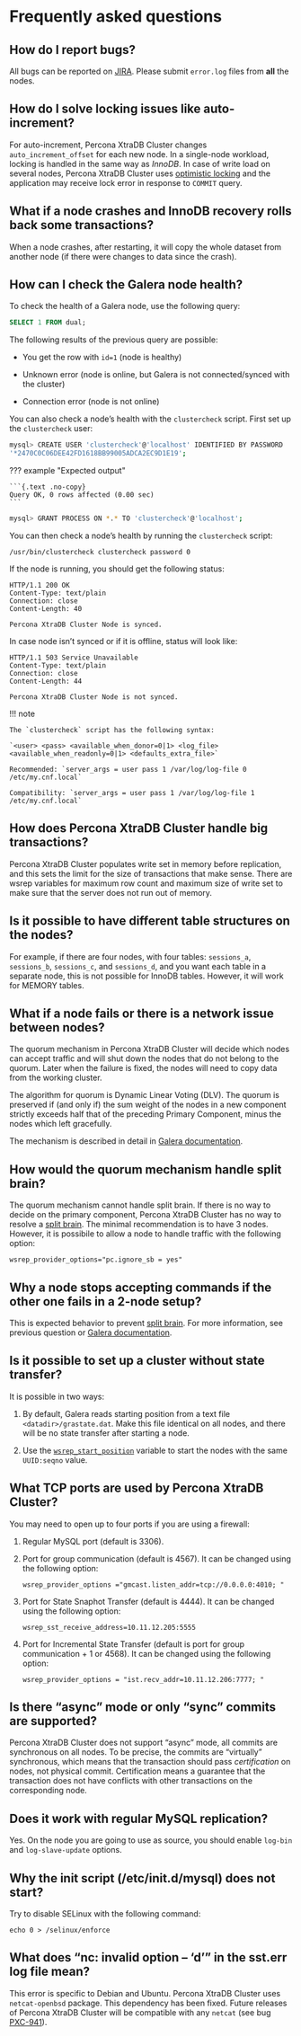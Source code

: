 # Frequently asked questions

## How do I report bugs?

All bugs can be reported on
[JIRA](https://jira.percona.com/projects/PXC/issues).
Please submit `error.log` files from **all** the nodes.

## How do I solve locking issues like auto-increment?

For auto-increment, Percona XtraDB Cluster changes `auto_increment_offset` for each new node.
In a single-node workload, locking is handled in the same way as *InnoDB*.
In case of write load on several nodes, Percona XtraDB Cluster uses [optimistic locking](https://en.wikipedia.org/wiki/Optimistic_concurrency_control)
and the application may receive lock error in response to `COMMIT` query.

## What if a node crashes and InnoDB recovery rolls back some transactions?

When a node crashes, after restarting,
it will copy the whole dataset from another node
(if there were changes to data since the crash).

## How can I check the Galera node health?

To check the health of a Galera node, use the following query:

```sql
SELECT 1 FROM dual;
```

The following results of the previous query are possible:

* You get the row with `id=1` (node is healthy)

* Unknown error (node is online, but Galera is not connected/synced with the cluster)

* Connection error (node is not online)

You can also check a node’s health with the `clustercheck` script.
First set up the `clustercheck` user:

```{.bash data-prompt="mysql>"}
mysql> CREATE USER 'clustercheck'@'localhost' IDENTIFIED BY PASSWORD
'*2470C0C06DEE42FD1618BB99005ADCA2EC9D1E19';
```

??? example "Expected output"

    ```{.text .no-copy}
    Query OK, 0 rows affected (0.00 sec)
    ```

```{.bash data-prompt="mysql>"}
mysql> GRANT PROCESS ON *.* TO 'clustercheck'@'localhost';
```

You can then check a node’s health by running the `clustercheck` script:

```shell
/usr/bin/clustercheck clustercheck password 0
```

If the node is running, you should get the following status:

```{.text .no-copy}
HTTP/1.1 200 OK
Content-Type: text/plain
Connection: close
Content-Length: 40

Percona XtraDB Cluster Node is synced.
```

In case node isn’t synced or if it is offline, status will look like:

```{.text .no-copy}
HTTP/1.1 503 Service Unavailable
Content-Type: text/plain
Connection: close
Content-Length: 44

Percona XtraDB Cluster Node is not synced.
```

!!! note

    The `clustercheck` script has the following syntax:

    `<user> <pass> <available_when_donor=0|1> <log_file> <available_when_readonly=0|1> <defaults_extra_file>`

    Recommended: `server_args = user pass 1 /var/log/log-file 0 /etc/my.cnf.local`

    Compatibility: `server_args = user pass 1 /var/log/log-file 1 /etc/my.cnf.local`

## How does Percona XtraDB Cluster handle big transactions?

Percona XtraDB Cluster populates write set in memory before replication,
and this sets the limit for the size of transactions that make sense.
There are wsrep variables for maximum row count
and maximum size of write set
to make sure that the server does not run out of memory.

## Is it possible to have different table structures on the nodes?

For example, if there are four nodes, with four tables:
`sessions_a`, `sessions_b`, `sessions_c`, and `sessions_d`,
and you want each table in a separate node,
this is not possible for InnoDB tables.
However, it will work for MEMORY tables.

## What if a node fails or there is a network issue between nodes?

The quorum mechanism in Percona XtraDB Cluster will decide which nodes can accept traffic
and will shut down the nodes that do not belong to the quorum.
Later when the failure is fixed,
the nodes will need to copy data from the working cluster.

The algorithm for quorum is Dynamic Linear Voting (DLV).
The quorum is preserved if (and only if) the sum weight of the nodes
in a new component strictly exceeds half that
of the preceding Primary Component,
minus the nodes which left gracefully.

The mechanism is described in detail in [Galera documentation](https://galeracluster.com/library/documentation/index.html).

## How would the quorum mechanism handle split brain?

The quorum mechanism cannot handle split brain.
If there is no way to decide on the primary component,
Percona XtraDB Cluster has no way to resolve a [split brain](glossary.md#split-brain).
The minimal recommendation is to have 3 nodes.
However, it is possibile to allow a node to handle traffic
with the following option:

```{.text .no-copy}
wsrep_provider_options="pc.ignore_sb = yes"
```

## Why a node stops accepting commands if the other one fails in a 2-node setup?

This is expected behavior to prevent [split brain](glossary.md#split-brain).
For more information, see previous question or [Galera documentation](https://galeracluster.com/library/documentation/index.html).

## Is it possible to set up a cluster without state transfer?

It is possible in two ways:

1. By default, Galera reads starting position from a text file `<datadir>/grastate.dat`. Make this file identical on all nodes, and there will be no state transfer after starting a node.

2. Use the [`wsrep_start_position`](wsrep-system-index.md#wsrep_start_position) variable to start the nodes with the same `UUID:seqno` value.

## What TCP ports are used by Percona XtraDB Cluster?

You may need to open up to four ports if you are using a firewall:

1. Regular MySQL port (default is 3306).

2. Port for group communication (default is 4567). It can be changed using the following option:

    ```{.text .no-copy}
    wsrep_provider_options ="gmcast.listen_addr=tcp://0.0.0.0:4010; "
    ```

3. Port for State Snaphot Transfer (default is 4444). It can be changed using the following option:

    ```{.text .no-copy}
    wsrep_sst_receive_address=10.11.12.205:5555
    ```

4. Port for Incremental State Transfer (default is port for group communication + 1 or 4568). It can be changed using the following option:

    ```{.text .no-copy}
    wsrep_provider_options = "ist.recv_addr=10.11.12.206:7777; "
    ```

## Is there “async” mode or only “sync” commits are supported?

Percona XtraDB Cluster does not support “async” mode, all commits are synchronous on all nodes.
To be precise, the commits are “virtually” synchronous,
which means that the transaction should pass *certification* on nodes,
not physical commit. Certification means a guarantee that the transaction does not have conflicts
with other transactions on the corresponding node.

## Does it work with regular MySQL replication?

Yes. On the node you are going to use as source,
you should enable `log-bin` and `log-slave-update` options.

## Why the init script (/etc/init.d/mysql) does not start?

Try to disable SELinux with the following command:

```shell
echo 0 > /selinux/enforce
```

## What does “nc: invalid option – ‘d’” in the sst.err log file mean?

This error is specific to Debian and Ubuntu. Percona XtraDB Cluster uses `netcat-openbsd`
package. This dependency has been fixed. Future releases of Percona XtraDB Cluster will be
compatible with any `netcat` (see bug [PXC-941](https://jira.percona.com/browse/PXC-941)).
